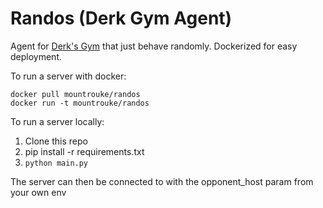# Randos (Derk Gym Agent)

Agent for [Derk's Gym](https://gym.derkgame.com) that just behave randomly. Dockerized for easy deployment.

To run a server with docker:
```
docker pull mountrouke/randos
docker run -t mountrouke/randos
```

To run a server locally:
1. Clone this repo
2. pip install -r requirements.txt
3. `python main.py`

The server can then be connected to with the opponent_host param from your own env